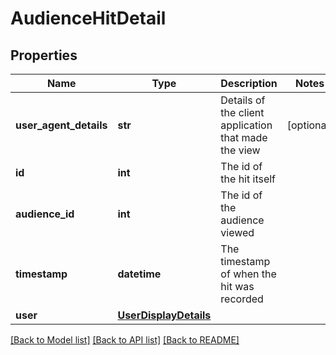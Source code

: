 # AudienceHitDetail

## Properties
Name | Type | Description | Notes
------------ | ------------- | ------------- | -------------
**user_agent_details** | **str** | Details of the client application that made the view | [optional] 
**id** | **int** | The id of the hit itself | 
**audience_id** | **int** | The id of the audience viewed | 
**timestamp** | **datetime** | The timestamp of when the hit was recorded | 
**user** | [**UserDisplayDetails**](UserDisplayDetails.md) |  | 

[[Back to Model list]](../README.md#documentation-for-models) [[Back to API list]](../README.md#documentation-for-api-endpoints) [[Back to README]](../README.md)


